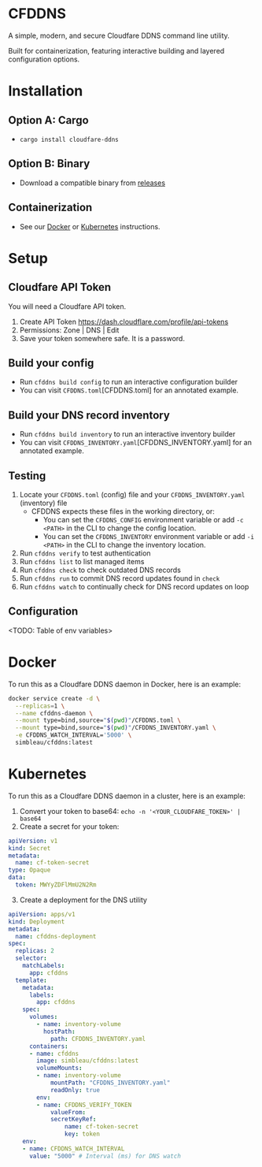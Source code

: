 # CFDDNS
A simple, modern, and secure Cloudfare DDNS command line utility.

Built for containerization, featuring interactive building and layered configuration options.

# Installation
## Option A: Cargo
- `cargo install cloudfare-ddns`
## Option B: Binary
- Download a compatible binary from [releases](https://github.com/simbleau/cloudfare-ddns/releases)
## Containerization
- See our [Docker](#docker) or [Kubernetes](#kubernetes) instructions.

# Setup
## Cloudfare API Token
You will need a Cloudfare API token.
1. Create API Token https://dash.cloudflare.com/profile/api-tokens
2. Permissions: Zone | DNS | Edit
3. Save your token somewhere safe. It is a password.

## Build your config
- Run `cfddns build config` to run an interactive configuration builder
- You can visit `CFDDNS.toml`[CFDDNS.toml] for an annotated example.

## Build your DNS record inventory
- Run `cfddns build inventory` to run an interactive inventory builder
- You can visit `CFDDNS_INVENTORY.yaml`[CFDDNS_INVENTORY.yaml] for an annotated example.

## Testing
1. Locate your `CFDDNS.toml` (config) file and your `CFDDNS_INVENTORY.yaml` (inventory) file
   - CFDDNS expects these files in the working directory, or:
     - You can set the `CFDDNS_CONFIG` environment variable or add `-c <PATH>` in the CLI to change the config location.
     - You can set the `CFDDNS_INVENTORY` environment variable or add `-i <PATH>` in the CLI to change the inventory location.
2. Run `cfddns verify` to test authentication
3. Run `cfddns list` to list managed items
4. Run `cfddns check` to check outdated DNS records
5. Run `cfddns run` to commit DNS record updates found in `check`
6. Run `cfddns watch` to continually check for DNS record updates on loop

## Configuration
<TODO: Table of env variables>

# Docker
To run this as a Cloudfare DDNS daemon in Docker, here is an example:
```bash
docker service create -d \
  --replicas=1 \
  --name cfddns-daemon \
  --mount type=bind,source="$(pwd)"/CFDDNS.toml \
  --mount type=bind,source="$(pwd)"/CFDDNS_INVENTORY.yaml \
  -e CFDDNS_WATCH_INTERVAL='5000' \
  simbleau/cfddns:latest
```

# Kubernetes
To run this as a Cloudfare DDNS daemon in a cluster, here is an example:
1. Convert your token to base64: `echo -n '<YOUR_CLOUDFARE_TOKEN>' | base64`
2. Create a secret for your token:
```yaml
apiVersion: v1
kind: Secret
metadata:
  name: cf-token-secret
type: Opaque
data:
  token: MWYyZDFlMmU2N2Rm
```
3. Create a deployment for the DNS utility
```yaml
apiVersion: apps/v1
kind: Deployment
metadata:
  name: cfddns-deployment
spec:
  replicas: 2
  selector:
    matchLabels:
      app: cfddns
  template:
    metadata:
      labels:
        app: cfddns
    spec:
      volumes:
        - name: inventory-volume
          hostPath:
            path: CFDDNS_INVENTORY.yaml
      containers:
      - name: cfddns
        image: simbleau/cfddns:latest
        volumeMounts:
        - name: inventory-volume
            mountPath: "CFDDNS_INVENTORY.yaml"
            readOnly: true
        env:
        - name: CFDDNS_VERIFY_TOKEN
            valueFrom:
            secretKeyRef:
                name: cf-token-secret
                key: token
    env:
    - name: CFDDNS_WATCH_INTERVAL
      value: "5000" # Interval (ms) for DNS watch
```
